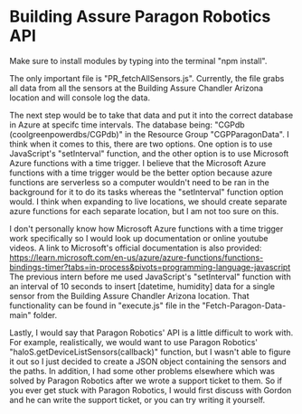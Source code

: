 # Building Assure Paragon Robotics API

Make sure to install modules by typing into the terminal "npm install".

The only important file is "PR_fetchAllSensors.js". Currently, the file grabs all data from all the sensors at the Building Assure Chandler Arizona location and will console log the data.

The next step would be to take that data and put it into the correct database in Azure at specifc time intervals. The database being: "CGPdb (coolgreenpowerdbs/CGPdb)" in the Resource Group "CGPParagonData". I think when it comes to this, there are two options. One option is to use JavaScript's "setInterval" function, and the other option is to use Microsoft Azure functions with a time trigger. I believe that the Microsoft Azure functions with a time trigger would be the better option because azure functions are serverless so a computer wouldn't need to be ran in the background for it to do its tasks whereas the "setInterval" function option would. I think when expanding to live locations, we should create separate azure functions for each separate location, but I am not too sure on this.

I don't personally know how Microsoft Azure functions with a time trigger work specifically so I would look up documentation or online youtube videos. A link to Microsoft's official documentation is also provided: https://learn.microsoft.com/en-us/azure/azure-functions/functions-bindings-timer?tabs=in-process&pivots=programming-language-javascript The previous intern before me used JavaScript's "setInterval" function with an interval of 10 seconds to insert [datetime, humidity] data for a single sensor from the Building Assure Chandler Arizona location. That functionality can be found in "execute.js" file in the "Fetch-Paragon-Data-main" folder.

Lastly, I would say that Paragon Robotics' API is a little difficult to work with. For example, realistically, we would want to use Paragon Robotics' "haloS.getDeviceListSensors(callback)" function, but I wasn't able to figure it out so I just decided to create a JSON object containing the sensors and the paths. In addition, I had some other problems elsewhere which was solved by Paragon Robotics after we wrote a support ticket to them. So if you ever get stuck with Paragon Robotics, I would first discuss with Gordon and he can write the support ticket, or you can try writing it yourself.